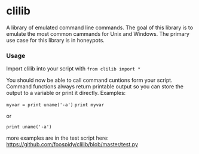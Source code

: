 # clilib
A library of emulated command line commands. The goal of this library is to
emulate the most common cammands for Unix and Windows. The primary
use case for this library is in honeypots.

### Usage
Import clilib into your script with `from clilib import *`

You should now be able to call command cuntions form your script. Command functions always return printable output so you can store the output to a variable or print it directly. Examples:

`myvar = print uname('-a')`
`print myvar`

or

`print uname('-a')`

more examples are in the test script here: https://github.com/foospidy/clilib/blob/master/test.py
